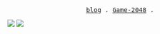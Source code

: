 <!-- ### Hi there 👋 -->

<!-- **xiaoyao-Ye/xiaoyao-Ye** is a ✨ _special_ ✨ repository because its `README.md` (this file) appears on your GitHub profile. -->

<!-- Here are some ideas to get you started: -->

<!-- - 🔭 I’m currently working on ✨...
- 🌱 I’m currently learning ✨...
- 👯 I’m looking to collaborate on ✨...
- 🤔 I’m looking for help with ✨...
- 💬 Ask me about ✨...
- 📫 How to reach me: ✨...
- 😄 Pronouns: ✨...
- ⚡ Fun fact: ✨... -->

<p align="center">
  <samp>
    <!-- <a href="https://antfu.me">me</a> . -->
    <a href="https://xiaoyao-ye.github.io/blog/">blog</a> .
    <a href="https://xiaoyao-ye.github.io/Game-2048/">Game-2048</a> .
    <!-- <a href="https://antfu.me/projects">projects</a> . -->
    <!-- <a href="https://antfu.me/talks">talks</a> . -->
    <!-- <a href="https://antfu.me/podcasts">podcasts</a> . -->
    <!-- <a href="https://100.antfu.me">compform</a> . -->
    <!-- <a href="https://twitter.com/antfu7">tweets</a> . -->
    <!-- <a href="https://chat.antfu.me">discord</a> . -->
    <!-- <a href="https://instagram.com/antfu7">instagram</a> . -->
    <!-- <a href="https://github.com/sponsors/antfu">sponsor</a> -->
    <!-- <a href="https://xiaoyao-ye.github.io/plane-game/">plane-game</a> -->
  </samp>
</p>

<!--
可你要明白啊我的朋友，
我们不能用温柔去应对黑暗，
要用火。
 -->
<!-- [![Typing SVG](https://readme-typing-svg.herokuapp.com?font=Fira+Code&duration=2000&pause=500&color=000000&center=%E9%94%99%E8%AF%AF%E7%9A%84&vCenter=%E9%94%99%E8%AF%AF%E7%9A%84&multiline=true&width=300&height=90&lines=%E5%8F%AF%E4%BD%A0%E8%A6%81%E6%98%8E%E7%99%BD%E5%95%8A%E6%88%91%E7%9A%84%E6%9C%8B%E5%8F%8B%EF%BC%8C;%E6%88%91%E4%BB%AC%E4%B8%8D%E8%83%BD%E7%94%A8%E6%B8%A9%E6%9F%94%E5%8E%BB%E5%BA%94%E5%AF%B9%E9%BB%91%E6%9A%97%EF%BC%8C;%E8%A6%81%E7%94%A8%E7%81%AB%E3%80%82)](https://git.io/typing-svg) -->

<!-- 3D Chart -->
<!-- ![3dChart](https://ssr-contributions-svg.vercel.app/_/xiaoyao-Ye?chart=3dbar&format=svg&weeks=40) -->

![](https://activity-graph.herokuapp.com/graph?username=xiaoyao-Ye&theme=github)
![](https://visitor-badge.glitch.me/badge?page_id=xiaoyao-Ye.xiaoyao-Ye)

<!-- [![Readme Card](https://github-readme-stats.vercel.app/api/pin/?username=xiaoyao-Ye&repo=ldapctl&show_owner=true&&theme=cobalt)](https://github.com/xiaoyao-Ye/wechat-ci) -->

<!-- ![snake](./assets/github-contribution-grid-snake.svg) -->
<!-- ![](https://github-readme-stats.vercel.app/api?username=xiaoyao-Ye) -->
<!-- [![Anurag's GitHub stats](https://github-readme-stats.vercel.app/api?username=xiaoyao-Ye)](https://github.com/xiaoyao-Ye/github-readme-stats) -->
